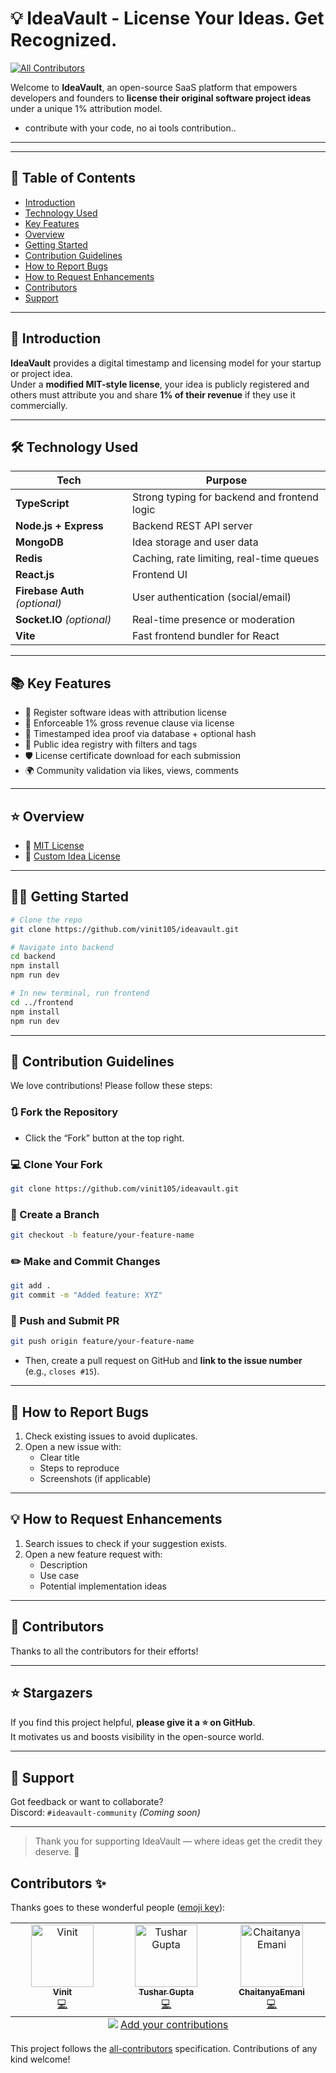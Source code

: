 # 💡 IdeaVault - License Your Ideas. Get Recognized.
<!-- ALL-CONTRIBUTORS-BADGE:START - Do not remove or modify this section -->
[![All Contributors](https://img.shields.io/badge/all_contributors-3-orange.svg?style=flat-square)](#contributors-)
<!-- ALL-CONTRIBUTORS-BADGE:END -->
Welcome to **IdeaVault**, an open-source SaaS platform that empowers developers and founders to **license their original software project ideas** under a unique 1% attribution model.

- contribute with your code, no ai tools contribution..

---

---

## 📌 Table of Contents

- [Introduction](#introduction)
- [Technology Used](#technology-used)
- [Key Features](#-key-features)
- [Overview](#overview)
- [Getting Started](#getting-started)
- [Contribution Guidelines](#contribution-guidelines)
- [How to Report Bugs](#how-to-report-bugs)
- [How to Request Enhancements](#how-to-request-enhancements)
- [Contributors](#contributors)
- [Support](#support)

---

## 📎 Introduction

**IdeaVault** provides a digital timestamp and licensing model for your startup or project idea.  
Under a **modified MIT-style license**, your idea is publicly registered and others must attribute you and share **1% of their revenue** if they use it commercially.

---

## 🛠 Technology Used

| Tech                           | Purpose                                      |
| ------------------------------ | -------------------------------------------- |
| **TypeScript**                 | Strong typing for backend and frontend logic |
| **Node.js + Express**          | Backend REST API server                      |
| **MongoDB**                    | Idea storage and user data                   |
| **Redis**                      | Caching, rate limiting, real-time queues     |
| **React.js**                   | Frontend UI                                  |
| **Firebase Auth** _(optional)_ | User authentication (social/email)           |
| **Socket.IO** _(optional)_     | Real-time presence or moderation             |
| **Vite**                       | Fast frontend bundler for React              |

---

## 📚 Key Features

- 📝 Register software ideas with attribution license
- 🧾 Enforceable 1% gross revenue clause via license
- 🔐 Timestamped idea proof via database + optional hash
- 👥 Public idea registry with filters and tags
- 🛡 License certificate download for each submission
- 🌍 Community validation via likes, views, comments

---

## ⭐ Overview

- 📜 [MIT License](./LICENSE.md)
- 📄 [Custom Idea License](./docs/idea-license.md)

---

## 🧑‍💻 Getting Started

```bash
# Clone the repo
git clone https://github.com/vinit105/ideavault.git

# Navigate into backend
cd backend
npm install
npm run dev

# In new terminal, run frontend
cd ../frontend
npm install
npm run dev
```

---

## 📌 Contribution Guidelines

We love contributions! Please follow these steps:

### 🔃 Fork the Repository

- Click the “Fork” button at the top right.

### 💻 Clone Your Fork

```bash
git clone https://github.com/vinit105/ideavault.git
```

### 🌱 Create a Branch

```bash
git checkout -b feature/your-feature-name
```

### ✏️ Make and Commit Changes

```bash
git add .
git commit -m "Added feature: XYZ"
```

### 🚀 Push and Submit PR

```bash
git push origin feature/your-feature-name
```

- Then, create a pull request on GitHub and **link to the issue number** (e.g., `closes #15`).

---

## 🐞 How to Report Bugs

1. Check existing issues to avoid duplicates.
2. Open a new issue with:
   - Clear title
   - Steps to reproduce
   - Screenshots (if applicable)

---

## 💡 How to Request Enhancements

1. Search issues to check if your suggestion exists.
2. Open a new feature request with:
   - Description
   - Use case
   - Potential implementation ideas

---

## 👥 Contributors

Thanks to all the contributors for their efforts!


---

## ⭐ Stargazers

If you find this project helpful, **please give it a ⭐ on GitHub**.  
It motivates us and boosts visibility in the open-source world.

---

## 🧡 Support

Got feedback or want to collaborate?  
Discord: `#ideavault-community` _(Coming soon)_

---

> Thank you for supporting IdeaVault — where ideas get the credit they deserve. 🙌

## Contributors ✨

Thanks goes to these wonderful people ([emoji key](https://allcontributors.org/docs/en/emoji-key)):

<!-- ALL-CONTRIBUTORS-LIST:START - Do not remove or modify this section -->
<!-- prettier-ignore-start -->
<!-- markdownlint-disable -->
<table>
  <tbody>
    <tr>
      <td align="center" valign="top" width="14.28%"><a href="https://github.com/vinit105"><img src="https://avatars.githubusercontent.com/u/161505072?v=4?s=100" width="100px;" alt="Vinit"/><br /><sub><b>Vinit</b></sub></a><br /><a href="https://github.com/vinit105/ideaVault/commits?author=vinit105" title="Code">💻</a></td>
      <td align="center" valign="top" width="14.28%"><a href="https://github.com/tusharg2210"><img src="https://avatars.githubusercontent.com/u/147972748?v=4?s=100" width="100px;" alt="Tushar Gupta"/><br /><sub><b>Tushar Gupta</b></sub></a><br /><a href="https://github.com/vinit105/ideaVault/commits?author=tusharg2210" title="Code">💻</a></td>
      <td align="center" valign="top" width="14.28%"><a href="https://github.com/ChaitanyaEmani"><img src="https://avatars.githubusercontent.com/u/131893680?v=4?s=100" width="100px;" alt="ChaitanyaEmani"/><br /><sub><b>ChaitanyaEmani</b></sub></a><br /><a href="https://github.com/vinit105/ideaVault/commits?author=ChaitanyaEmani" title="Code">💻</a></td>
    </tr>
  </tbody>
  <tfoot>
    <tr>
      <td align="center" size="13px" colspan="7">
        <img src="https://raw.githubusercontent.com/all-contributors/all-contributors-cli/1b8533af435da9854653492b1327a23a4dbd0a10/assets/logo-small.svg">
          <a href="https://all-contributors.js.org/docs/en/bot/usage">Add your contributions</a>
        </img>
      </td>
    </tr>
  </tfoot>
</table>

<!-- markdownlint-restore -->
<!-- prettier-ignore-end -->

<!-- ALL-CONTRIBUTORS-LIST:END -->

This project follows the [all-contributors](https://github.com/all-contributors/all-contributors) specification. Contributions of any kind welcome!
